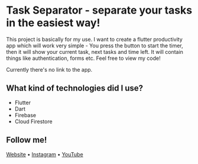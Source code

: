 # Task Separator - separate your tasks in the easiest way!

This project is basically for my use. I want to create a flutter productivity app which will work very simple - You press the button to start the timer, then it will show your current task, next tasks and time left. It will contain things like authentication, forms etc. Feel free to view my code!

Currently there's no link to the app.

## What kind of technologies did I use?

- Flutter
- Dart
- Firebase
- Cloud Firestore

## Follow me!

[Website](https://www.bartzalewski.com) • [Instagram](https://www.instagram.com/bart.code) • [YouTube](https://www.youtube.com/channel/UCwkU0-_RJbS16X5pbcW-tPQ)
